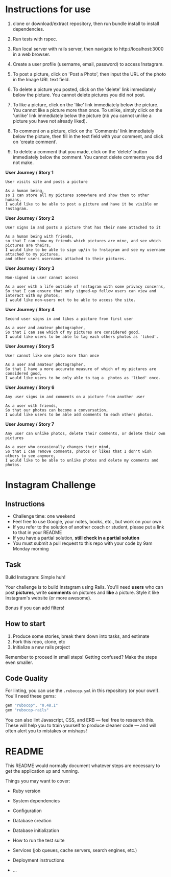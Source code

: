 # Instructions for use

1. clone or download/extract repository, then run bundle install to install dependencies.

2. Run tests with rspec.

3. Run local server with rails server, then navigate to http://localhost:3000 in a web browser.

4. Create a user profile (username, email, password) to access !nstagram.

5. To post a picture, click on 'Post a Photo', then input the URL of the photo in the Image URL text field.

6. To delete a picture you posted, click on the 'delete' link immediately below the picture. You cannot delete pictures you did not post.

7. To like a picture, click on the 'like' link immediately below the picture. You cannot like a picture more than once. To unlike, simply click on the 'unlike' link immediately below the picture (nb you cannot unlike a picture you have not already liked).

8. To comment on a picture, click on the 'Comments' link immediately below the picture, then fill in the text field with your comment, and click on 'create comment'.

9. To delete a comment that you made, click on the 'delete' button immediately below the comment. You cannot delete comments you did not make.

**User Journey / Story 1**
```
User visits site and posts a picture
```
```
As a human being,
so I can store all my pictures somewhere and show them to other humans,
I would like to be able to post a picture and have it be visible on !nstagram.
```
**User Journey / Story 2**
```
User signs in and posts a picture that has their name attached to it
```
```
As a human being with friends,
so that I can show my friends which pictures are mine, and see which pictures are theirs,
I would like to be able to sign up/in to !nstagram and see my username attached to my pictures,
and other users usernames attached to their pictures.
```
**User Journey / Story 3**
```
Non-signed in user cannot access
```
```
As a user with a life outside of !nstagram with some privacy concerns,
So that I can ensure that only signed-up fellow users can view and interact with my photos,
I would like non-users not to be able to access the site.
```
**User Journey / Story 4**
```
Second user signs in and likes a picture from first user
```
```
As a user and amateur photographer,
So that I can see which of my pictures are considered good,
I would like users to be able to tag each others photos as 'liked'.
```
**User Journey / Story 5**
```
User cannot like one photo more than once
```
```
As a user and amateur photographer,
So that I have a more accurate measure of which of my pictures are considered good,
I would like users to be only able to tag a  photos as 'liked' once.
```
**User Journey / Story 6**
```
Any user signs in and comments on a picture from another user
```
```
As a user with friends,
So that our photos can become a conversation,
I would like users to be able add comments to each others photos.
```

**User Journey / Story 7**
```
Any user can unlike photos, delete their comments, or delete their own pictures
```
```
As a user who occasionally changes their mind,
So that I can remove comments, photos or likes that I don't wish others to see anymore,
I would like to be able to unlike photos and delete my comments and photos.
```



Instagram Challenge
===================

## Instructions

* Challenge time: one weekend
* Feel free to use Google, your notes, books, etc., but work on your own
* If you refer to the solution of another coach or student, please put a link to that in your README
* If you have a partial solution, **still check in a partial solution**
* You must submit a pull request to this repo with your code by 9am Monday morning

## Task

Build Instagram: Simple huh!

Your challenge is to build Instagram using Rails. You'll need **users** who can post **pictures**, write **comments** on pictures and **like** a picture. Style it like Instagram's website (or more awesome).

Bonus if you can add filters!

## How to start

1. Produce some stories, break them down into tasks, and estimate
2. Fork this repo, clone, etc
3. Initialize a new rails project

Remember to proceed in small steps! Getting confused? Make the steps even smaller.

## Code Quality

For linting, you can use the `.rubocop.yml` in this repository (or your own!).
You'll need these gems:

```ruby
gem "rubocop", "0.48.1"
gem "rubocop-rails"
```

You can also lint Javascript, CSS, and ERB — feel free to research this. These
will help you to train yourself to produce cleaner code — and will often alert
you to mistakes or mishaps!


# README

This README would normally document whatever steps are necessary to get the
application up and running.

Things you may want to cover:

* Ruby version

* System dependencies

* Configuration

* Database creation

* Database initialization

* How to run the test suite

* Services (job queues, cache servers, search engines, etc.)

* Deployment instructions

* ...
